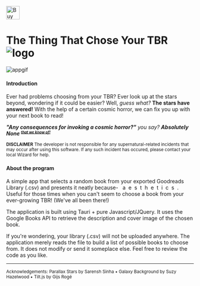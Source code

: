 <a href='https://ko-fi.com/J3J4J3EBK' target='_blank'><img height='36' style='border:0px;height:36px;' src='https://storage.ko-fi.com/cdn/kofi3.png?v=3' border='0' alt='Buy Me a Coffee at ko-fi.com' /></a>

<h1>The Thing That Chose Your TBR <img src='src-tauri/icons/32x32.png' alt='logo'/></h1>  

![appgif](https://media.giphy.com/media/qcr09hmm4gFvS12Q2S/giphy.gif)  

#### Introduction
Ever had problems choosing from your TBR? Ever look up at the stars beyond, wondering if it could be easier? Well, _guess what?_ __The stars have answered!__ With the help of a certain cosmic horror, we can fix you up with your next book to read!  
  
___"Any consequences for invoking a cosmic horror?"___ _you say?_  ___Absolutely None <strike><small><sup>that we know of!</sup></small></strike>___   

<sub><b>DISCLAIMER</b> The developer is not responsible for any supernatural-related incidents that may occur after using this software. If any such incident has occured, please contact your local Wizard for help.</sub>


#### About the program
A simple app that selects a random book from your exported Goodreads Library (.csv) and presents it neatly because-&nbsp;&nbsp;&nbsp;a&nbsp; e&nbsp; s&nbsp; t&nbsp; h&nbsp; e&nbsp; t&nbsp; i&nbsp; c&nbsp; s&nbsp; .  
Useful for those times when you can't seem to choose a book from your ever-growing TBR! (We've all been there!)  

The application is built using Tauri + pure Javascript/JQuery. It uses the Google Books API to retrieve the description and cover image of the chosen book.  

If you're wondering, your library (.csv) will not be uploaded anywhere. The application merely reads the file to build a list of possible books to choose from. It does not modify or send it someplace else. Feel free to review the code as you like.  


___

<sub>Acknowledgements: Parallax Stars by Sarensh Sinha • Galaxy Background by Suzy Hazelwood • Tilt.js by Gijs Rogé</sub>
